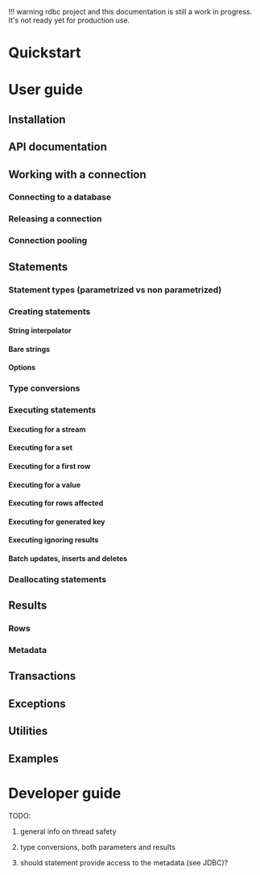 <!---
 ! Copyright 2016-2017 Krzysztof Pado
 !
 ! Licensed under the Apache License, Version 2.0 (the "License");
 ! you may not use this file except in compliance with the License.
 ! You may obtain a copy of the License at
 !
 !     http://www.apache.org/licenses/LICENSE-2.0
 !
 ! Unless required by applicable law or agreed to in writing, software
 ! distributed under the License is distributed on an "AS IS" BASIS,
 ! WITHOUT WARRANTIES OR CONDITIONS OF ANY KIND, either express or implied.
 ! See the License for the specific language governing permissions and
 ! limitations under the License. 
 -->
!!! warning
    rdbc project and this documentation is still a work in progress.
    It's not ready yet for production use.

# Quickstart
# User guide
## Installation
## API documentation
## Working with a connection
### Connecting to a database
### Releasing a connection
### Connection pooling
## Statements
### Statement types (parametrized vs non parametrized)
### Creating statements
#### String interpolator
#### Bare strings
#### Options
### Type conversions
### Executing statements
#### Executing for a stream
#### Executing for a set
#### Executing for a first row
#### Executing for a value
#### Executing for rows affected
#### Executing for generated key
#### Executing ignoring results
#### Batch updates, inserts and deletes
### Deallocating statements
## Results
### Rows
### Metadata
## Transactions
## Exceptions
## Utilities
## Examples
# Developer guide

TODO:

1. general info on thread safety

2. type conversions, both parameters and results

3. should statement provide access to the metadata (see JDBC)?

